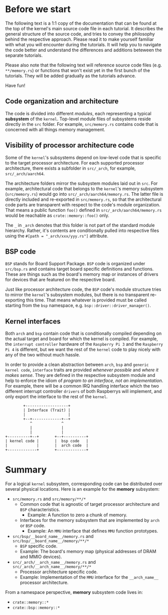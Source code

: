 # Before we start

The following text is a 1:1 copy of the documentation that can be found at the top of the kernel's
main source code file in each tutorial. It describes the general structure of the source code, and
tries to convey the philosophy behind the respective approach. Please read it to make yourself
familiar with what you will encounter during the tutorials. It will help you to navigate the code
better and understand the differences and additions beteween the separate tutorials.

Please also note that the following text will reference source code files (e.g. `**/memory.rs`) or
functions that won't exist yet in the first bunch of the tutorials. They will be added gradually as
the tutorials advance.

Have fun!

## Code organization and architecture

The code is divided into different *modules*, each representing a typical **subsystem** of the
`kernel`. Top-level module files of subsystems reside directly in the `src` folder. For example,
`src/memory.rs` contains code that is concerned with all things memory management.

## Visibility of processor architecture code

Some of the `kernel`'s subsystems depend on low-level code that is specific to the target processor
architecture. For each supported processor architecture, there exists a subfolder in `src/_arch`,
for example, `src/_arch/aarch64`.

The architecture folders mirror the subsystem modules laid out in `src`. For example, architectural
code that belongs to the `kernel`'s memory subsystem (`src/memory.rs`) would go into
`src/_arch/aarch64/memory.rs`. The latter file is directly included and re-exported in
`src/memory.rs`, so that the architectural code parts are transparent with respect to the code's
module organization. That means a public function `foo()` defined in `src/_arch/aarch64/memory.rs`
would be reachable as `crate::memory::foo()` only.

The `_` in `_arch` denotes that this folder is not part of the standard module hierarchy. Rather,
it's contents are conditionally pulled into respective files using the `#[path =
"_arch/xxx/yyy.rs"]` attribute.

## BSP code

`BSP` stands for Board Support Package. `BSP` code is organized under `src/bsp.rs` and contains
target board specific definitions and functions. These are things such as the board's memory map or
instances of drivers for devices that are featured on the respective board.

Just like processor architecture code, the `BSP` code's module structure tries to mirror the
`kernel`'s subsystem modules, but there is no transparent re-exporting this time. That means
whatever is provided must be called starting from the `bsp` namespace, e.g.
`bsp::driver::driver_manager()`.

## Kernel interfaces

Both `arch` and `bsp` contain code that is conditionally compiled depending on the actual target and
board for which the kernel is compiled. For example, the `interrupt controller` hardware of the
`Raspberry Pi 3` and the `Raspberry Pi 4` is different, but we want the rest of the `kernel` code to
play nicely with any of the two without much hassle.

In order to provide a clean abstraction between `arch`, `bsp` and `generic kernel code`, `interface`
traits are provided *whenever possible* and *where it makes sense*. They are defined in the
respective subsystem module and help to enforce the idiom of *program to an interface, not an
implementation*. For example, there will be a common IRQ handling interface which the two different
interrupt controller `drivers` of both Raspberrys will implement, and only export the interface to
the rest of the `kernel`.

```
        +-------------------+
        | Interface (Trait) |
        |                   |
        +--+-------------+--+
           ^             ^
           |             |
           |             |
+----------+--+       +--+----------+
| kernel code |       |  bsp code   |
|             |       |  arch code  |
+-------------+       +-------------+
```

# Summary

For a logical `kernel` subsystem, corresponding code can be distributed over several physical
locations. Here is an example for the **memory** subsystem:

- `src/memory.rs` and `src/memory/**/*`
  - Common code that is agnostic of target processor architecture and `BSP` characteristics.
    - Example: A function to zero a chunk of memory.
  - Interfaces for the memory subsystem that are implemented by `arch` or `BSP` code.
    - Example: An `MMU` interface that defines `MMU` function prototypes.
- `src/bsp/__board_name__/memory.rs` and `src/bsp/__board_name__/memory/**/*`
  - `BSP` specific code.
  - Example: The board's memory map (physical addresses of DRAM and MMIO devices).
- `src/_arch/__arch_name__/memory.rs` and `src/_arch/__arch_name__/memory/**/*`
  - Processor architecture specific code.
  - Example: Implementation of the `MMU` interface for the `__arch_name__` processor
    architecture.

From a namespace perspective, **memory** subsystem code lives in:

- `crate::memory::*`
- `crate::bsp::memory::*`

